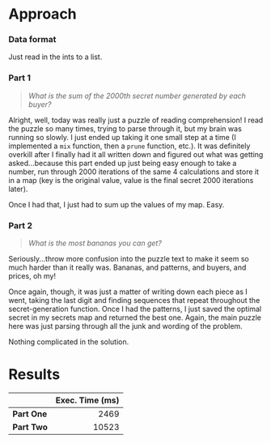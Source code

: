 # Approach
### Data format

Just read in the ints to a list.

### Part 1
> _What is the sum of the 2000th secret number generated by each buyer?_

Alright, well, today was really just a puzzle of reading comprehension! I read the puzzle so many times, trying to parse
through it, but my brain was running so slowly. I just ended up taking it one small step at a time (I implemented a `mix`
function, then a `prune` function, etc.). It was definitely overkill after I finally had it all written down and figured
out what was getting asked...because this part ended up just being easy enough to take a number, run through 2000 iterations
of the same 4 calculations and store it in a map (key is the original value, value is the final secret 2000 iterations later).

Once I had that, I just had to sum up the values of my map. Easy.

### Part 2
> _What is the most bananas you can get?_

Seriously...throw more confusion into the puzzle text to make it seem so much harder than it really was. Bananas, and patterns,
and buyers, and prices, oh my!

Once again, though, it was just a matter of writing down each piece as I went, taking the last digit and finding sequences that repeat
throughout the secret-generation function. Once I had the patterns, I just saved the optimal secret in my secrets map
and returned the best one. Again, the main puzzle here was just parsing through all the junk and wording of the problem.

Nothing complicated in the solution.

# Results

|              | Exec. Time (ms) |
|--------------|----------------:|
| **Part One** |            2469 |
| **Part Two** |           10523 |
